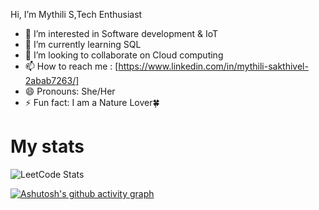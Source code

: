 Hi, I’m Mythili S,Tech Enthusiast
 -  👀 I’m interested in Software development & IoT
 -  🌱 I’m currently learning SQL
 -  💞️ I’m looking to collaborate on Cloud computing
 -   📫 How to reach me : [https://www.linkedin.com/in/mythili-sakthivel-2abab7263/]
 -  😄 Pronouns: She/Her
 -  ⚡ Fun fact: I am a Nature Lover🍀

<!---
mythili2804/mythili2804 is a ✨ special ✨ repository because its `README.md` (this file) appears on your GitHub profile.
You can click the Preview link to take a look at your changes.
--->
# My stats
![LeetCode Stats](https://leetcard.jacoblin.cool/Mythili_Sakthivel?theme=dark&font=Marmelad)

[![Ashutosh's github activity graph](https://github-readme-activity-graph.vercel.app/graph?username=mythili2804&bg_color=121212&color=ffffff&line=5deac7&point=ffffff&area=true&hide_border=true)](https://github.com/ashutosh00710/github-readme-activity-graph)
